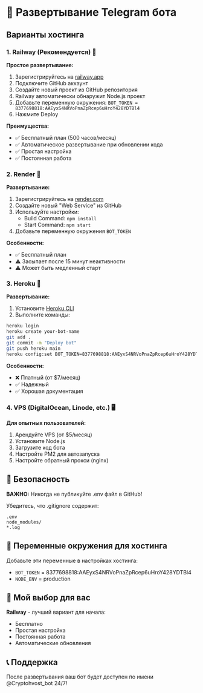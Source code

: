# 🚀 Развертывание Telegram бота

## Варианты хостинга

### 1. Railway (Рекомендуется) 🚂

**Простое развертывание:**
1. Зарегистрируйтесь на [railway.app](https://railway.app)
2. Подключите GitHub аккаунт
3. Создайте новый проект из GitHub репозитория
4. Railway автоматически обнаружит Node.js проект
5. Добавьте переменную окружения: `BOT_TOKEN = 8377698818:AAEyxS4NRVoPnaZpRcep6uHroY428YDTBl4`
6. Нажмите Deploy

**Преимущества:**
- ✅ Бесплатный план (500 часов/месяц)
- ✅ Автоматическое развертывание при обновлении кода
- ✅ Простая настройка
- ✅ Постоянная работа

### 2. Render 🎨

**Развертывание:**
1. Зарегистрируйтесь на [render.com](https://render.com)
2. Создайте новый "Web Service" из GitHub
3. Используйте настройки:
   - Build Command: `npm install`
   - Start Command: `npm start`
4. Добавьте переменную окружения `BOT_TOKEN`

**Особенности:**
- ✅ Бесплатный план
- ⚠️ Засыпает после 15 минут неактивности
- ⚠️ Может быть медленный старт

### 3. Heroku 💜

**Развертывание:**
1. Установите [Heroku CLI](https://devcenter.heroku.com/articles/heroku-cli)
2. Выполните команды:
```bash
heroku login
heroku create your-bot-name
git add .
git commit -m "Deploy bot"
git push heroku main
heroku config:set BOT_TOKEN=8377698818:AAEyxS4NRVoPnaZpRcep6uHroY428YDTBl4
```

**Особенности:**
- ❌ Платный (от $7/месяц)
- ✅ Надежный
- ✅ Хорошая документация

### 4. VPS (DigitalOcean, Linode, etc.) 🖥️

**Для опытных пользователей:**
1. Арендуйте VPS (от $5/месяц)
2. Установите Node.js
3. Загрузите код бота
4. Настройте PM2 для автозапуска
5. Настройте обратный прокси (nginx)

## 🔐 Безопасность

**ВАЖНО:** Никогда не публикуйте .env файл в GitHub!

Убедитесь, что .gitignore содержит:
```
.env
node_modules/
*.log
```

## 📝 Переменные окружения для хостинга

Добавьте эти переменные в настройках хостинга:
- `BOT_TOKEN` = 8377698818:AAEyxS4NRVoPnaZpRcep6uHroY428YDTBl4
- `NODE_ENV` = production

## 🚀 Мой выбор для вас

**Railway** - лучший вариант для начала:
- Бесплатно
- Простая настройка
- Постоянная работа
- Автоматические обновления

## 📞 Поддержка

После развертывания ваш бот будет доступен по имени @Cryptohvost_bot 24/7!